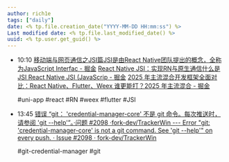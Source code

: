 ```yaml
---
author: rich1e
tags: ["daily"]
date: <% tp.file.creation_date("YYYY-MM-DD HH:mm:ss") %>
Last modified date: <% tp.file.last_modified_date() %>
uuid: <% tp.user.get_guid() %>
---
```


- 10:10 
  [移动端与网页通信之JSI篇JSI是由React Native团队提出的概念，全称为JavaScript Interfac - 掘金](https://juejin.cn/post/7246948333276299325)
  [React Native JSI：实现RN与原生通信什么是JSI React Native JSI (JavaScrip - 掘金](https://juejin.cn/post/6999432558366703630)
  [2025 年主流混合开发框架全面对比：React Native、Flutter、Weex 谁更能打？2025 年主流混合 - 掘金](https://juejin.cn/post/7495701350479642678?utm_source=gold_browser_extension)
  
  #uni-app #react #RN #weex #flutter #JSI  
- 13:45 
  [错误 “git： 'credential-manager-core' 不是 git 命令。每次推送时，请参阅 'git --help'”。·问题 #2098 ·fork-dev/TrackerWin --- Error "git: 'credential-manager-core' is not a git command. See 'git --help'" on every push. · Issue #2098 · fork-dev/TrackerWin](https://github.com/fork-dev/TrackerWin/issues/2098)
  
  #git-credential-manager #git  